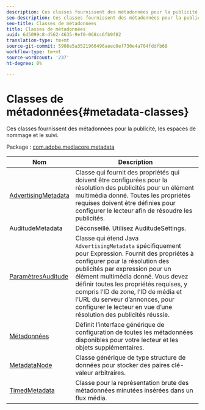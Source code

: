 ```yaml
---
description: Ces classes fournissent des métadonnées pour la publicité, les espaces de nommage et le suivi.
seo-description: Ces classes fournissent des métadonnées pour la publicité, les espaces de nommage et le suivi.
seo-title: Classes de métadonnées
title: Classes de métadonnées
uuid: 6d5099c8-d562-4635-9ef0-068cc6fb9f82
translation-type: tm+mt
source-git-commit: 5908e5a3521966496aeec0ef730e4a704fddfb68
workflow-type: tm+mt
source-wordcount: '237'
ht-degree: 0%

---
```



# Classes de métadonnées{#metadata-classes}

Ces classes fournissent des métadonnées pour la publicité, les espaces de nommage et le suivi.

Package : [com.adobe.mediacore.metadata](https://help.adobe.com/en_US/primetime/api/psdk/javadoc_1.4/com/adobe/mediacore/metadata/package-summary.html)

| Nom | Description |
|---|---|
| [AdvertisingMetadata](https://help.adobe.com/en_US/primetime/api/psdk/javadoc_1.4/com/adobe/mediacore/metadata/AdvertisingMetadata.html) | Classe qui fournit des propriétés qui doivent être configurées pour la résolution des publicités pour un élément multimédia donné. Toutes les propriétés requises doivent être définies pour configurer le lecteur afin de résoudre les publicités. |
| AuditudeMetadata | Déconseillé. Utilisez AuditudeSettings. |
| [ParamètresAuditude](https://help.adobe.com/en_US/primetime/api/psdk/javadoc_1.4/com/adobe/mediacore/metadata/AuditudeSettings.html) | Classe qui étend Java `AdvertisingMetadata` spécifiquement pour Expression. Fournit des propriétés à configurer pour la résolution des publicités par expression pour un élément multimédia donné. Vous devez définir toutes les propriétés requises, y compris l’ID de zone, l’ID de média et l’URL du serveur d’annonces, pour configurer le lecteur en vue d’une résolution des publicités réussie. |
| [Métadonnées](https://help.adobe.com/en_US/primetime/api/psdk/javadoc_1.4/com/adobe/mediacore/metadata/Metadata.html) | Définit l’interface générique de configuration de toutes les métadonnées disponibles pour votre lecteur et les objets supplémentaires. |
| [MetadataNode](https://help.adobe.com/en_US/primetime/api/psdk/javadoc_1.4/com/adobe/mediacore/metadata/MetadataNode.html) | Classe générique de type structure de données pour stocker des paires clé-valeur arbitraires. |
| [TimedMetadata](https://help.adobe.com/en_US/primetime/api/psdk/javadoc_1.4/com/adobe/mediacore/metadata/TimedMetadata.html) | Classe pour la représentation brute des métadonnées minutées insérées dans un flux média. |